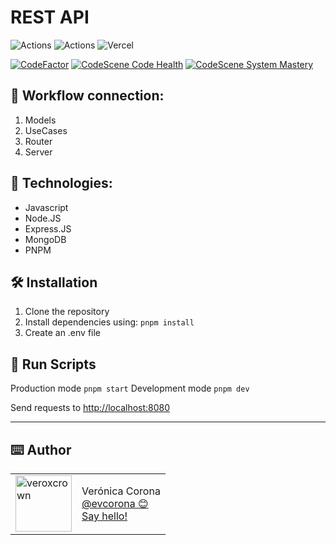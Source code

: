 # REST API

![Actions](https://github.com/evcorona/villareal-express-api/actions/workflows/testing.yml/badge.svg)
![Actions](https://github.com/evcorona/villareal-express-api/actions/workflows/on_pull_request.yml/badge.svg)
![Vercel](https://vercelbadge.vercel.app/api/evcorona/villareal-express-api)

[![CodeFactor](https://www.codefactor.io/repository/github/evcorona/villareal-express-api/badge)](https://www.codefactor.io/repository/github/evcorona/villareal-express-api)
[![CodeScene Code Health](https://codescene.io/projects/38300/status-badges/code-health)](https://codescene.io/projects/38300)
[![CodeScene System Mastery](https://codescene.io/projects/38300/status-badges/system-mastery)](https://codescene.io/projects/38300)

## 🤖 Workflow connection:

1. Models
2. UseCases
3. Router
4. Server

## 📑 Technologies:

- Javascript
- Node.JS
- Express.JS
- MongoDB
- PNPM

## 🛠️ Installation

1. Clone the repository
2. Install dependencies using: `pnpm install`
3. Create an .env file

## 🏃 Run Scripts

Production mode `pnpm start`
Development mode `pnpm dev`

Send requests to [http://localhost:8080](http://localhost:8080)

---

## ⌨️ Author

<table>
  <tr>
    <td>
      <img src="https://avatars.githubusercontent.com/u/73207023?s=460&u=4cff370b3f10790ee07402fc579e2272a946af86&v=4?" width="90" alt="veroxcrown">
    </td>
    <td>
      Verónica Corona<br />
      <a href="https://github.com/evcorona">@evcorona 😊<br/></a>
      <a href="mailto:eldav.corona@gmailcom">Say hello!</a>
    </td>
  </tr>
</table>
